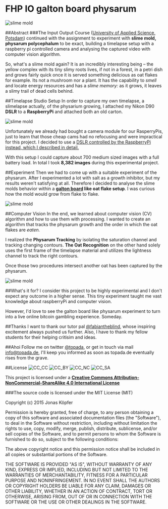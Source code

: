 FHP IO galton board physarum
======

![slime mold](http://topada.hercules.uberspace.de/d_fhp/io/doc/02_slime_mold/io_2_0.png)

##Abstract
###The Input Output Course ([University of Applied Science, Potsdam](http://www.fh-potsdam.de/)) continued with the assignment to experiment with **slime mold, physarum polycephalum** to be exact, building a timelapse setup with a raspberry pi controlled camera and analysing the captured video with computer vision algorithm.

So, what's a slime mold again? It is an incredibly interesting being – the yellow complex with its tiny slimy roots lives, if not in a forest, in a petri dish and grows fairly quick once it is served something delicious as oat flakes for example. Its not a mushroom nor a plant. It has the capability to *smell* and locate energy resources and has a *slime memory:* as it grows, it leaves a slimy trail of dead cells behind.

##Timelapse Studio Setup
In order to capture my own timelapse, a slimelapse actually, of the physarium growing, I attached my Nikon D90 **DSLR** to a **RaspberryPi** and attached both an old carton.  

![slime mold](http://topada.hercules.uberspace.de/d_fhp/io/doc/02_slime_mold/io_2_2.png)

Unfortunately we already had bought a camera module for our RasperryPis, just to learn that those cheap cams had no refocusing and were impractical for this project. I decided to use a [DSLR controlled by the RaspberryPi instead, which I described in detail.](https://github.com/topada/DSLR-Timelapse-gphoto-RPI)

With this setup I could capture about 700 medium sized images with a full battery load. In total I took **8,382 images** during this experimental project.

##Experiment
Then we had to come up with a suitable experiment of the physarum. After I experimented a lot with salt as a growth inhibitor, but my results weren't satisfying at all. Therefore I decided to analyse the slime molds behavior within a **[galton board](https://en.wikipedia.org/wiki/Bean_machine) like oat flake setup**. I was curious how the mold would grow from flake to flake.

![slime mold](http://topada.hercules.uberspace.de/d_fhp/io/doc/02_slime_mold/io_2_1.png)

##Computer Vision
In the end, we learned about computer vision (CV) algorithm and how to use them with processing. I wanted to create an algorithm that tracks the physarum growth and the order in which the oat flakes are *eaten.* 

I realized the **Physarum Tracking** by isolating the saturation channel and tracking changing contours. **The Oat Recognition** on the other hand solely uses the first frame of the timelapse material and utilizes the lightness channel to track the right contours.

Once those two procedures intersect another oat has been captured by the physarum.

![slime mold](http://topada.hercules.uberspace.de/d_fhp/io/doc/02_slime_mold/io_2_4.png)

##What's it for?
I consider this project to be highly experimental and I don't expect any outcome in a higher sense. This tiny experiment taught me vast knowledge about raspberryPi and computer vision. 

However, I'd love to see the galton board like physarum experiment to turn into a live online bitcoin gambling experience. Someday.

##Thanks
I want to thank our tutor pal [@fabiantheblind](https://github.com/fabiantheblind), whose inspiring excitement always pushed us further. Also, I have to thank my fellow students for their helping critisim and ideas.

##Ahoi
Follow me on twitter [@topada](http://twitter.com/topada), or get in touch via mail [info@topada.de](mailto:info@topada.de), I'll keep you informed as soon as topada.de eventually rises from the grave.

##License
![CC_CC](http://creativecommons.org/wp-content/themes/creativecommons.org/images/chooser_cc.png)
![CC_BY](http://creativecommons.org/wp-content/themes/creativecommons.org/images/chooser_by.png)
![CC_NC](http://creativecommons.org/wp-content/themes/creativecommons.org/images/chooser_nc.png)
![CC_SA](http://creativecommons.org/wp-content/themes/creativecommons.org/images/chooser_sa.png)

This project is licensed under a [**Creative Commons Attribution-NonCommercial-ShareAlike 4.0 International License**](http://creativecommons.org/licenses/by-nc-sa/4.0/)

###The source code is licensed under the MIT License (MIT)

Copyright (c) 2015 Jonas Köpfer

Permission is hereby granted, free of charge, to any person obtaining a copy of this software and associated documentation files (the "Software"), to deal in the Software without restriction, including without limitation the rights to use, copy, modify, merge, publish, distribute, sublicense, and/or sell copies of the Software, and to permit persons to whom the Software is furnished to do so, subject to the following conditions:

The above copyright notice and this permission notice shall be included in all copies or substantial portions of the Software.

THE SOFTWARE IS PROVIDED "AS IS", WITHOUT WARRANTY OF ANY KIND, EXPRESS OR IMPLIED, INCLUDING BUT NOT LIMITED TO THE WARRANTIES OF MERCHANTABILITY, FITNESS FOR A PARTICULAR PURPOSE AND NONINFRINGEMENT. IN NO EVENT SHALL THE AUTHORS OR COPYRIGHT HOLDERS BE LIABLE FOR ANY CLAIM, DAMAGES OR OTHER LIABILITY, WHETHER IN AN ACTION OF CONTRACT, TORT OR OTHERWISE, ARISING FROM, OUT OF OR IN CONNECTION WITH THE SOFTWARE OR THE USE OR OTHER DEALINGS IN THE SOFTWARE.

